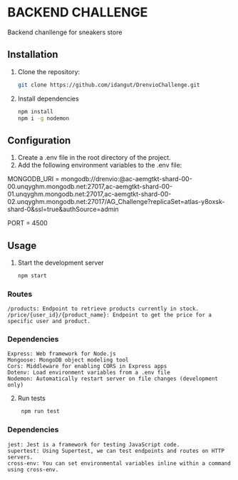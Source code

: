 # BACKEND CHALLENGE

Backend chanllenge for sneakers store

## Installation

1. Clone the repository:

   ```bash
   git clone https://github.com/idangut/DrenvioChallenge.git

2. Install dependencies

    ```bash
    npm install
    npm i -g nodemon

## Configuration

1. Create a .env file in the root directory of the project.
2. Add the following environment variables to the .env file:

MONGODB_URI = mongodb://drenvio:<password>@ac-aemgtkt-shard-00-00.unqyghm.mongodb.net:27017,ac-aemgtkt-shard-00-01.unqyghm.mongodb.net:27017,ac-aemgtkt-shard-00-02.unqyghm.mongodb.net:27017/AG_Challenge?replicaSet=atlas-y8oxsk-shard-0&ssl=true&authSource=admin

PORT = 4500

## Usage

1. Start the development server

     ```bash
     npm start

### Routes

    /products: Endpoint to retrieve products currently in stock.
    /price/{user_id}/{product_name}: Endpoint to get the price for a specific user and product.

### Dependencies

    Express: Web framework for Node.js
    Mongoose: MongoDB object modeling tool
    Cors: Middleware for enabling CORS in Express apps
    Dotenv: Load environment variables from a .env file
    Nodemon: Automatically restart server on file changes (development only)


2. Run tests

    ```bash
     npm run test

### Dependencies

    jest: Jest is a framework for testing JavaScript code.
    supertest: Using Supertest, we can test endpoints and routes on HTTP servers.
    cross-env: You can set environmental variables inline within a command using cross-env.

